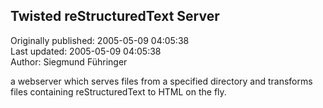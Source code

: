 ## Twisted reStructuredText Server  
Originally published: 2005-05-09 04:05:38  
Last updated: 2005-05-09 04:05:38  
Author: Siegmund Führinger  
  
a webserver which serves files from a specified directory and transforms files containing reStructuredText to HTML on the fly.